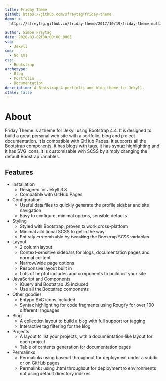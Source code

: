 ```yaml
---
title: Friday Theme
github: https://github.com/sfreytag/friday-theme
demo: >-
  https://sfreytag.github.io/friday-theme/2017/10/19/friday-theme-multiple-images.html

author: Simon Freytag
date: 2020-03-02T00:00:00.000Z
ssg:
  - Jekyll
cms:
  - No Cms
css:
  - Bootstrap
archetype:
  - Blog
  - Portfolio
  - Documentation
description: A Bootstrap 4 portfolio and blog theme for Jekyll.
stale: false
---
```


# About

Friday Theme is a theme for Jekyll using Bootstrap 4.4. It is designed to build a great personal web site with a portfolio, blog and project documentation. It is compatible with GitHub Pages. It supports all the Bootstrap components, it has blogs with tags, it has syntax highlighting and it has SVG icons. It is customisable with SCSS by simply changing the default Boostrap variables.

## Features

- Installation
  - Designed for Jekyll 3.8
  - Compatible with GitHub Pages
- Configuration
  - Useful data files to quickly generate the profile sidebar and site navigation
  - Easy to configure, minimal options, sensible defaults
- Styling
  - Styled with Bootstrap, proven to work cross-platform
  - Minimal additional SCSS to get in the way
  - Entirely customisable by tweaking the Boostrap SCSS variables
- Layout
  - 2 column layout
  - Context-sensitive sidebars for blogs, documentation pages and normal content
  - Narrow/wide page options
  - Responsive layout built in
  - Lots of helpful includes and components to build out your site
- JavaScript and Components
  - jQuery and Bootstrap JS included
  - Use all the Bootstrap components
- Other goodies
  - Entypo SVG icons included
  - Syntax highlighting for code fragments using Rougify for over 100 different languages
- Blog
  - A collection layout to build a blog with full support for tagging
  - Interactive tag filtering for the blog
- Projects
  - A layout to list your projects, with a documentation-like layout for each project
  - Table of contents generation for documentation pages
- Permalinks
  - Permalinks using baseurl throughout for deployment under a subdir or on GitHub pages
  - Permalinks using .html throughout for deployment to environments not using default directory indexes
